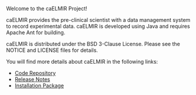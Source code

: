 Welcome to the caELMIR Project!

caELMIR provides the pre-clinical scientist with a data management system to record experimental data. caELMIR is developed using Java and requires Apache Ant for building.

caELMIR is distributed under the BSD 3-Clause License. Please see the NOTICE and LICENSE files for details.

You will find more details about caELMIR in the following links:


 * [Code Repository](https://github.com/NCIP/caelmir)
 * [Release Notes](https://gforge.nci.nih.gov/frs/download.php/7461/ReleaseNotes_caElmirV2.0.docx)
 * [Installation Package](https://gforge.nci.nih.gov/frs/download.php/7460/caElmir_caTissueSuite_V2.0_Installable.zip)
